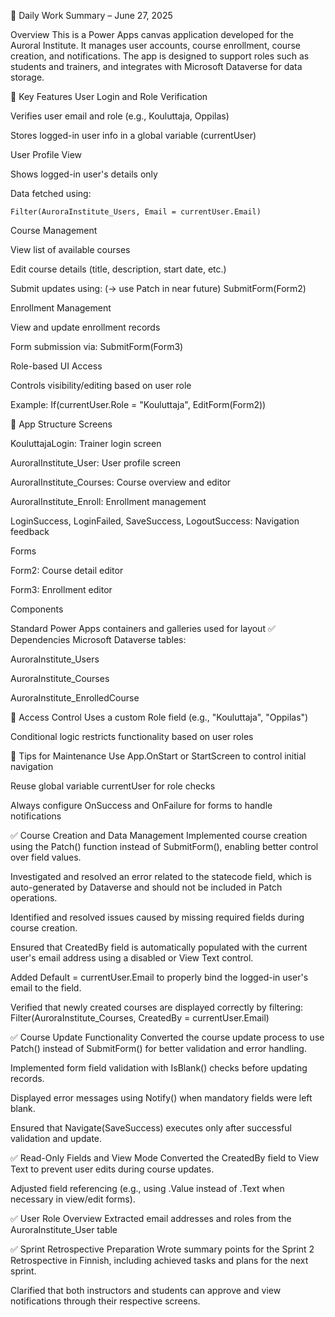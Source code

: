 📘 Daily Work Summary – June 27, 2025

Overview
This is a Power Apps canvas application developed for the Auroral Institute. It manages user accounts, course enrollment, course creation, and notifications. The app is designed to support roles such as students and trainers, and integrates with Microsoft Dataverse for data storage.

🎯 Key Features
User Login and Role Verification

Verifies user email and role (e.g., Kouluttaja, Oppilas)

Stores logged-in user info in a global variable (currentUser)

User Profile View

Shows logged-in user's details only

Data fetched using:

    Filter(AuroraInstitute_Users, Email = currentUser.Email)

Course Management

View list of available courses

Edit course details (title, description, start date, etc.)

Submit updates using: (-> use Patch in near future)
    SubmitForm(Form2)

Enrollment Management

View and update enrollment records

Form submission via:
    SubmitForm(Form3)

Role-based UI Access

Controls visibility/editing based on user role

Example:
    If(currentUser.Role = "Kouluttaja", EditForm(Form2))

🧩 App Structure
Screens

KouluttajaLogin: Trainer login screen

AuroralInstitute_User: User profile screen

AuroralInstitute_Courses: Course overview and editor

AuroralInstitute_Enroll: Enrollment management

LoginSuccess, LoginFailed, SaveSuccess, LogoutSuccess: Navigation feedback

Forms

Form2: Course detail editor

Form3: Enrollment editor

Components

Standard Power Apps containers and galleries used for layout
✅ Dependencies
Microsoft Dataverse tables:

AuroraInstitute_Users

AuroraInstitute_Courses

AuroraInstitute_EnrolledCourse

🔐 Access Control
Uses a custom Role field (e.g., "Kouluttaja", "Oppilas")

Conditional logic restricts functionality based on user roles

📌 Tips for Maintenance
Use App.OnStart or StartScreen to control initial navigation

Reuse global variable currentUser for role checks

Always configure OnSuccess and OnFailure for forms to handle notifications

✅ Course Creation and Data Management
Implemented course creation using the Patch() function instead of SubmitForm(), enabling better control over field values.

Investigated and resolved an error related to the statecode field, which is auto-generated by Dataverse and should not be included in Patch operations.

Identified and resolved issues caused by missing required fields during course creation.

Ensured that CreatedBy field is automatically populated with the current user's email address using a disabled or View Text control.

Added Default = currentUser.Email to properly bind the logged-in user's email to the field.

Verified that newly created courses are displayed correctly by filtering:
Filter(AuroraInstitute_Courses, CreatedBy = currentUser.Email)

✅ Course Update Functionality
Converted the course update process to use Patch() instead of SubmitForm() for better validation and error handling.

Implemented form field validation with IsBlank() checks before updating records.

Displayed error messages using Notify() when mandatory fields were left blank.

Ensured that Navigate(SaveSuccess) executes only after successful validation and update.

✅ Read-Only Fields and View Mode
Converted the CreatedBy field to View Text to prevent user edits during course updates.

Adjusted field referencing (e.g., using .Value instead of .Text when necessary in view/edit forms).

✅ User Role Overview
Extracted email addresses and roles from the AuroraInstitute_User table

✅ Sprint Retrospective Preparation
Wrote summary points for the Sprint 2 Retrospective in Finnish, including achieved tasks and plans for the next sprint.

Clarified that both instructors and students can approve and view notifications through their respective screens.


